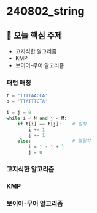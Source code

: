 # 240802_string

## 📌 오늘 핵심 주제
- 고지식한 알고리즘
- KMP
- 보이어-무어 알고리즘

### 패턴 매칭
```python
t = 'TTTTAACCA'
p = 'TTATTTCTA'

i = j = 0
while i < N and j < M:
    if t[i] == t[j]:    # 일치
        i += 1
        j += 1
    else:               # 불일치
        i = i - j + 1
        j = 0
```
### 고지식한 알고리즘
### KMP
### 보이어-무어 알고리즘
